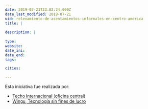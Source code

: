 ```yaml
---
date: 2019-07-21T23:02:24.000Z
date_last_modified: 2019-07-21
uid: relevamiento-de-asentamientos-informales-en-centro-america
title: |
  
description: |
  
type: 
website: 
date_ini: 
date_end: 
tags:

cities: 

---
```


Esta iniciativa fue realizada por:

- [Techo Internacional (oficina central)](/organizaciones/techo-internacional-oficina-central)
- [Wingu, Tecnología sin fines de lucro](/organizaciones/wingu-tecnologia-sin-fines-de-lucro)
